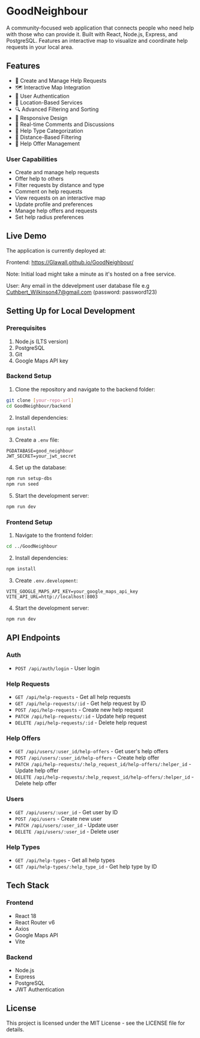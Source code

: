 # GoodNeighbour

A community-focused web application that connects people who need help with those who can provide it. Built with React, Node.js, Express, and PostgreSQL. Features an interactive map to visualize and coordinate help requests in your local area.

## Features

- 🤝 Create and Manage Help Requests
- 🗺️ Interactive Map Integration
- 👥 User Authentication
- 📍 Location-Based Services
- 🔍 Advanced Filtering and Sorting
- 📱 Responsive Design
- 💬 Real-time Comments and Discussions
- 🎯 Help Type Categorization
- 📍 Distance-Based Filtering
- 🤝 Help Offer Management

### User Capabilities

- Create and manage help requests
- Offer help to others
- Filter requests by distance and type
- Comment on help requests
- View requests on an interactive map
- Update profile and preferences
- Manage help offers and requests
- Set help radius preferences

## Live Demo

The application is currently deployed at:

Frontend: https://Glawall.github.io/GoodNeighbour/

Note: Initial load might take a minute as it's hosted on a free service.

User: Any email in the ddevelpment user database file e.g Cuthbert_Wilkinson47@gmail.com (password: password123)

## Setting Up for Local Development

### Prerequisites

1. Node.js (LTS version)
2. PostgreSQL
3. Git
4. Google Maps API key

### Backend Setup

1. Clone the repository and navigate to the backend folder:

```bash
git clone [your-repo-url]
cd GoodNeighbour/backend
```

2. Install dependencies:

```bash
npm install
```

3. Create a `.env` file:

```env
PGDATABASE=good_neighbour
JWT_SECRET=your_jwt_secret
```

4. Set up the database:

```bash
npm run setup-dbs
npm run seed
```

5. Start the development server:

```bash
npm run dev
```

### Frontend Setup

1. Navigate to the frontend folder:

```bash
cd ../GoodNeighbour
```

2. Install dependencies:

```bash
npm install
```

3. Create `.env.development`:

```env
VITE_GOOGLE_MAPS_API_KEY=your_google_maps_api_key
VITE_API_URL=http://localhost:8003
```

4. Start the development server:

```bash
npm run dev
```

## API Endpoints

### Auth

- `POST /api/auth/login` - User login

### Help Requests

- `GET /api/help-requests` - Get all help requests
- `GET /api/help-requests/:id` - Get help request by ID
- `POST /api/help-requests` - Create new help request
- `PATCH /api/help-requests/:id` - Update help request
- `DELETE /api/help-requests/:id` - Delete help request

### Help Offers

- `GET /api/users/:user_id/help-offers` - Get user's help offers
- `POST /api/users/:user_id/help-offers` - Create help offer
- `PATCH /api/help-requests/:help_request_id/help-offers/:helper_id` - Update help offer
- `DELETE /api/help-requests/:help_request_id/help-offers/:helper_id` - Delete help offer

### Users

- `GET /api/users/:user_id` - Get user by ID
- `POST /api/users` - Create new user
- `PATCH /api/users/:user_id` - Update user
- `DELETE /api/users/:user_id` - Delete user

### Help Types

- `GET /api/help-types` - Get all help types
- `GET /api/help-types/:help_type_id` - Get help type by ID

## Tech Stack

### Frontend

- React 18
- React Router v6
- Axios
- Google Maps API
- Vite

### Backend

- Node.js
- Express
- PostgreSQL
- JWT Authentication

## License

This project is licensed under the MIT License - see the LICENSE file for details.
